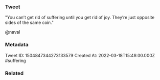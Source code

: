 ### Tweet
"You can’t get rid of suffering until you get rid of joy. They’re just opposite sides of the same coin."

@naval

### Metadata
Tweet ID: 1504847344273133579
Created At: 2022-03-18T15:49:00.000Z
#suffering

### Related

